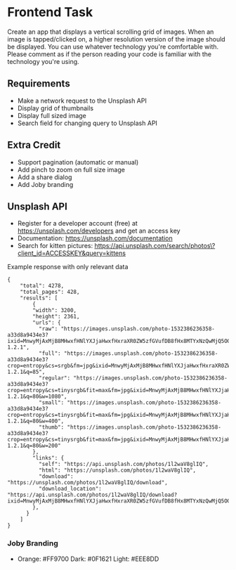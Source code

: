 # Frontend Task

Create an app that displays a vertical scrolling grid of images. When an image is tapped/clicked on, a higher resolution version of the image should be displayed. You can use whatever technology you're comfortable with. Please comment as if the person reading your code is familiar with the technology you're using.

## Requirements

- Make a network request to the Unsplash API
- Display grid of thumbnails
- Display full sized image
- Search field for changing query to Unsplash API

## Extra Credit

- Support pagination (automatic or manual)
- Add pinch to zoom on full size image
- Add a share dialog
- Add Joby branding

## Unsplash API

- Register for a developer account (free) at https://unsplash.com/developers and get an access key
- Documentation: https://unsplash.com/documentation
- Search for kitten pictures: https://api.unsplash.com/search/photos\?client_id=ACCESSKEY&query=kittens

Example response with only relevant data
```
{
    "total": 4278,
    "total_pages": 428,
    "results": [
        {
        "width": 3200,
        "height": 2361,
        "urls": {
          "raw": "https://images.unsplash.com/photo-1532386236358-a33d8a9434e3?ixid=MnwyMjAxMjB8MHwxfHNlYXJjaHwxfHxraXR0ZW5zfGVufDB8fHx8MTYxNzQwMjQ5OQ&ixlib=rb-1.2.1",
          "full": "https://images.unsplash.com/photo-1532386236358-a33d8a9434e3?crop=entropy&cs=srgb&fm=jpg&ixid=MnwyMjAxMjB8MHwxfHNlYXJjaHwxfHxraXR0ZW5zfGVufDB8fHx8MTYxNzQwMjQ5OQ&ixlib=rb-1.2.1&q=85",
          "regular": "https://images.unsplash.com/photo-1532386236358-a33d8a9434e3?crop=entropy&cs=tinysrgb&fit=max&fm=jpg&ixid=MnwyMjAxMjB8MHwxfHNlYXJjaHwxfHxraXR0ZW5zfGVufDB8fHx8MTYxNzQwMjQ5OQ&ixlib=rb-1.2.1&q=80&w=1080",
          "small": "https://images.unsplash.com/photo-1532386236358-a33d8a9434e3?crop=entropy&cs=tinysrgb&fit=max&fm=jpg&ixid=MnwyMjAxMjB8MHwxfHNlYXJjaHwxfHxraXR0ZW5zfGVufDB8fHx8MTYxNzQwMjQ5OQ&ixlib=rb-1.2.1&q=80&w=400",
          "thumb": "https://images.unsplash.com/photo-1532386236358-a33d8a9434e3?crop=entropy&cs=tinysrgb&fit=max&fm=jpg&ixid=MnwyMjAxMjB8MHwxfHNlYXJjaHwxfHxraXR0ZW5zfGVufDB8fHx8MTYxNzQwMjQ5OQ&ixlib=rb-1.2.1&q=80&w=200"
        },
        "links": {
          "self": "https://api.unsplash.com/photos/1l2waV8glIQ",
          "html": "https://unsplash.com/photos/1l2waV8glIQ",
          "download": "https://unsplash.com/photos/1l2waV8glIQ/download",
          "download_location": "https://api.unsplash.com/photos/1l2waV8glIQ/download?ixid=MnwyMjAxMjB8MHwxfHNlYXJjaHwxfHxraXR0ZW5zfGVufDB8fHx8MTYxNzQwMjQ5OQ"
        },
      }
    ]
}
```

### Joby Branding

- Orange: #FF9700 Dark: #0F1621 Light: #EEE8DD
